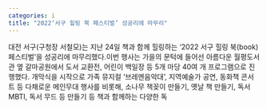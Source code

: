 ```yaml
---
categories: i
title: "2022‘서구 힐링 북 페스티벌’ 성공리에 마무리"
---
```

대전 서구(구청장 서철모)는 지난 24일 책과 함께 힐링하는 ‘2022 서구 힐링 북(book) 페스티벌’을 성공리에 마무리했다.이번 행사는 가을의 문턱에 들어선 아름다운 월평도서관 옆 갈마공원에서 도서 교환전, 어린이 백일장 등 5개 마당 40여 개 프로그램으로 진행했다.																						개막식을 시작으로 가족 뮤지컬 ‘브레멘음악대’, 지역예술가 공연, 동화책 콘서트 등 다채로운 메인무대 행사를 비롯해, 소나무 책꽂이 만들기, 옛날 책 만들기, 독서 MBTI, 독서 무드 등 만들기 등 책과 함께하는 다양한 독